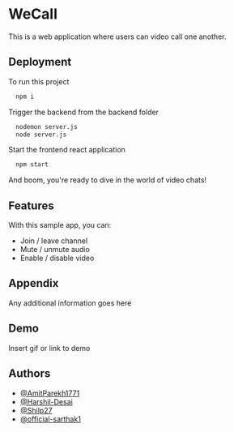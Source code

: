 # WeCall

This is a web application where users can video call one another.

## Deployment

To run this project

```bash
  npm i
```

Trigger the backend from the backend folder

```bash
  nodemon server.js
  node server.js
```

Start the frontend react application

```bash
  npm start
```

And boom, you're ready to dive in the world of video chats!

## Features

With this sample app, you can:

- Join / leave channel
- Mute / unmute audio
- Enable / disable video

## Appendix

Any additional information goes here

## Demo

Insert gif or link to demo

## Authors

- [@AmitParekh1771](https://github.com/AmitParekh1771/)
- [@Harshil-Desai](https://github.com/Harshil-Desai)
- [@Shilp27](https://github.com/Shilp27)
- [@official-sarthak1](https://github.com/official-sarthak1)
